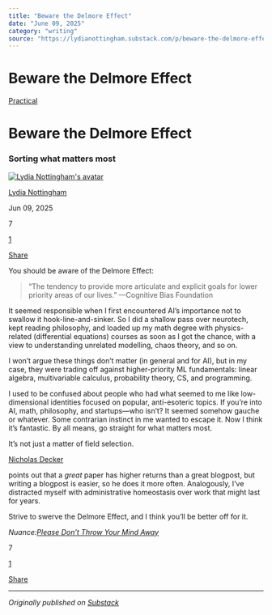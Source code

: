 ```yaml
---
title: "Beware the Delmore Effect"
date: "June 09, 2025"
category: "writing"
source: "https://lydianottingham.substack.com/p/beware-the-delmore-effect"
---
```


# Beware the Delmore Effect

[Practical](https://lydianottingham.substack.com/s/practical/?utm_source=substack&utm_medium=menu)

# Beware the Delmore Effect 

### Sorting what matters most

[![Lydia Nottingham's avatar](https://substackcdn.com/image/fetch/$s_!vtly!,w_36,h_36,c_fill,f_auto,q_auto:good,fl_progressive:steep/https%3A%2F%2Fsubstack-post-media.s3.amazonaws.com%2Fpublic%2Fimages%2F00b9f6ba-3b98-4eab-af7a-8b677e3d2c62_1126x1126.jpeg)](https://substack.com/@lydianottingham)

[Lydia Nottingham](https://substack.com/@lydianottingham)

Jun 09, 2025

7

[1](https://lydianottingham.substack.com/p/beware-the-delmore-effect/comments)

[Share](javascript:void\(0\))

You should be aware of the Delmore Effect:

> “The tendency to provide more articulate and explicit goals for lower priority areas of our lives.” —Cognitive Bias Foundation

It seemed responsible when I first encountered AI’s importance not to swallow it hook-line-and-sinker. So I did a shallow pass over neurotech, kept reading philosophy, and loaded up my math degree with physics-related (differential equations) courses as soon as I got the chance, with a view to understanding unrelated modelling, chaos theory, and so on.

I won’t argue these things don’t matter (in general and for AI), but in my case, they were trading off against higher-priority ML fundamentals: linear algebra, multivariable calculus, probability theory, CS, and programming.

I used to be confused about people who had what seemed to me like low-dimensional identities focused on popular, anti-esoteric topics. If you’re into AI, math, philosophy, and startups—who isn’t? It seemed somehow gauche or whatever. Some contrarian instinct in me wanted to escape it. Now I think it’s fantastic. By all means, go straight for what matters most.

It’s not just a matter of field selection. 

[Nicholas Decker](https://open.substack.com/users/12831865-nicholas-decker?utm_source=mentions)

points out that a _great_ paper has higher returns than a great blogpost, but writing a blogpost is easier, so he does it more often. Analogously, I’ve distracted myself with administrative homeostasis over work that might last for years.

Strive to swerve the Delmore Effect, and I think you’ll be better off for it.

_Nuance:[Please Don’t Throw Your Mind Away](https://www.lesswrong.com/posts/RryyWNmJNnLowbhfC/please-don-t-throw-your-mind-away)_

7

[1](https://lydianottingham.substack.com/p/beware-the-delmore-effect/comments)

[Share](javascript:void\(0\))


---

*Originally published on [Substack](https://lydianottingham.substack.com/p/beware-the-delmore-effect)*
